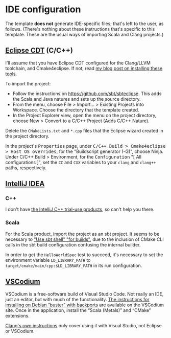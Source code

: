 # IDE configuration

The template **does not** generate IDE-specific files; that's left to the user, as follows.
(There's nothing about these instructions that's specific to this template.
These are the usual ways of importing Scala and Clang projects.)

## [Eclipse CDT][cdt] (C/C++)

I'll assume that you have Eclipse CDT configured for the Clang/LLVM toolchain, and Cmake4eclipse.
If not, read [my blog post on installing these tools][blog-clang].

To import the project:

- Follow the instructions on <https://github.com/sbt/sbteclipse>.
  This adds the Scala and Java natures and sets up the source directory.
- From the menu, choose File &gt; Import… &gt; Existing Projects into Workspace.
  Choose the directory that the template created.
- In the Project Explorer view, open the menu on the project directory,
  choose New &gt; Convert to a C/C++ Project (Adds C/C++ Nature).

Delete the `CMakeLists.txt` and `*.cpp` files that the Eclipse wizard created in the project directory.

In the project's <kbd><samp>Properties</samp></kbd> page,
under <kbd><kbd><samp>C/C++ Build</samp></kbd> &gt;
  <kbd><samp>Cmake4eclipse</samp></kbd> &gt;
  <kbd><samp>Host OS overrides</samp></kbd></kbd>,
for the "Buildscript generator (-G)", choose Ninja.
Under C/C++ Build &gt; Environment,
for the <samp>Configuration</samp> "[ All configurations ]",
set the `CC` and `CXX` variables to your `clang` and `clang++` paths, respectively.

## [IntelliJ IDEA][idea]

### C++
I don't have [the IntelliJ C++ trial-use products][intellij-cpp], so can't help you there.

### Scala
For the Scala product, import the project as an sbt project.
It seems to be necessary to ["Use sbt shell" "for builds"][ideasbt],
due to the inclusion of CMake CLI calls in the sbt build configuration confusing the internal builder.

In order to get the `HelloWorldSpec` test to succeed,
it's necessary to set the environment variable `LD_LIBRARY_PATH` to `target/cmake/main/cpp:$LD_LIBRARY_PATH`
in its run configuration.

## [VSCodium][vscodium]

VSCodium is a free-software build of Visual Studio Code.
Not really an IDE, just an editor, but with much of the functionality.
[The instructions for installing on Debian “buster” with backports][vscodium-install] are available on the VSCodium site.
Once in the application, install the “Scala (Metals)” and “CMake” extensions.

[Clang's own instructions][clang-get-started] only cover using it with Visual Studio, not Eclipse or VSCodium.


[blog-clang]: https://blog.performantdata.com/
[cdt]: https://www.eclipse.org/cdt/
[clang-get-started]: https://clang.llvm.org/get_started.html
[idea]: https://www.jetbrains.com/idea/
[ideasbt]: https://www.jetbrains.com/help/idea/sbt-support.html#sbt_settings
[intellij-cpp]: https://www.jetbrains.com/cpp/
[vscodium]: https://vscodium.com/
[vscodium-install]: https://github.com/VSCodium/vscodium#install-with-package-manager
